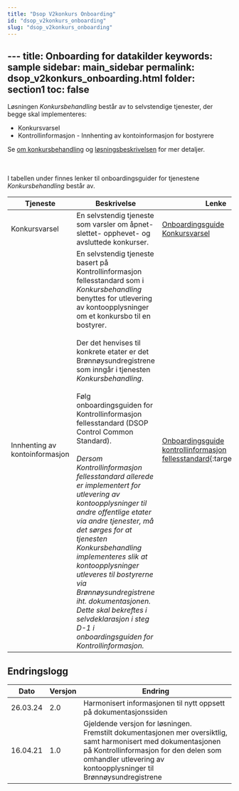 ```yaml
---
title: "Dsop V2konkurs Onboarding"
id: "dsop_v2konkurs_onboarding"
slug: "dsop_v2konkurs_onboarding"
---
```


﻿---
title: Onboarding for datakilder
keywords: sample
sidebar: main_sidebar
permalink: dsop_v2konkurs_onboarding.html
folder: section1
toc: false
---

Løsningen *Konkursbehandling* består av to selvstendige tjenester, der begge skal implementeres:
* Konkursvarsel
* Kontrollinformasjon - Innhenting av kontoinformasjon for bostyrere

Se [om konkursbehandling](https://dokumentasjon.dsop.no/dsop_v2konkurs_about.html) og
[løsningsbeskrivelsen](https://dokumentasjon.dsop.no/dsop_v2konkurs_løsningsbeskrivelse.html) for mer detaljer.

<br><br>
I tabellen under finnes lenker til onboardingsguider for tjenestene *Konkursbehandling* består av.

| Tjeneste                       | Beskrivelse                                                                                                                                                                                                                                                                                                                                                                                                                                                                                                                                                                                                                                                                                                                                                                                                                                 | Lenke                                                                                                                                        |
|--------------------------------|---------------------------------------------------------------------------------------------------------------------------------------------------------------------------------------------------------------------------------------------------------------------------------------------------------------------------------------------------------------------------------------------------------------------------------------------------------------------------------------------------------------------------------------------------------------------------------------------------------------------------------------------------------------------------------------------------------------------------------------------------------------------------------------------------------------------------------------------|----------------------------------------------------------------------------------------------------------------------------------------------|
| Konkursvarsel                  | En selvstendig tjeneste som varsler om åpnet- slettet- opphevet- og avsluttede konkurser.                                                                                                                                                                                                                                                                                                                                                                                                                                                                                                                                                                                                                                                                                                                                                   | [Onboardingsguide Konkursvarsel](https://dokumentasjon.dsop.no/dsop_v2konkurs_onboarding_konkursvarsel.html)                                 |
| Innhenting av kontoinformasjon | En selvstendig tjeneste basert på Kontrollinformasjon fellesstandard som i *Konkursbehandling* benyttes for utlevering av kontoopplysninger om et konkursbo til en bostyrer. <br><br>Der det henvises til konkrete etater er det Brønnøysundregistrene som inngår i tjenesten *Konkursbehandling*. <br><br>Følg onboardingsguiden for Kontrollinformasjon fellesstandard (DSOP Control Common Standard). <br><br>*Dersom Kontrollinformasjon fellesstandard allerede er implementert for utlevering av kontoopplysninger til andre offentlige etater via andre tjenester, må det sørges for at tjenesten Konkursbehandling implementeres slik at kontoopplysninger utleveres til bostyrerne via Brønnøysundregistrene iht. dokumentasjonen. Dette skal bekreftes i selvdeklarasjon i steg D-1 i onboardingsguiden for Kontrollinformasjon.* | [Onboardingsguide kontrollinformasjon fellesstandard](https://dokumentasjon.dsop.no/dsop_v2fellesstandard_onboarding.html){:target="_blank"} |


## Endringslogg

| Dato     | Versjon | Endring                                                                                                                                                                                                                           |
|----------|---------|-----------------------------------------------------------------------------------------------------------------------------------------------------------------------------------------------------------------------------------|
| 26.03.24 | 2.0     | Harmonisert informasjonen til nytt oppsett på dokumentasjonssiden                                                                                                                                                                 |
| 16.04.21 | 1.0     | Gjeldende versjon for løsningen. <br>Fremstilt dokumentasjonen mer oversiktlig, samt harmonisert med dokumentasjonen på Kontrollinformasjon for den delen som omhandler utlevering av kontoopplysninger til Brønnøysundregistrene |
